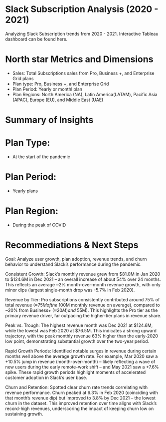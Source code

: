 # Slack Subscription Analysis (2020 - 2021)

Analyzing Slack Subscription trends from 2020 - 2021. Interactive Tableau dashboard can be found here.


# North star Metrics and Dimensions
* Sales: Total Subscriptions sales from Pro, Business +, and Enterprise Grid plans
* Plan type: Pro, Business +, and Enterprise Grid
* Plan Period: Yearly or monthl plan
* Plan Regions: North America (NA), Latin America(LATAM), Pacific Asia (APAC), Europe (EU), and Middle East (UAE)

# Summary of Insights
# Plan Type:
* At the start of the pandemic
# Plan Period:
* Yearly plans
# Plan Region:
* During the peak of COVID

# Recommediations & Next Steps

Goal: Analyze user growth, plan adoption, revenue trends, and churn behavior to understand Slack’s performance during the pandemic.

Consistent Growth: Slack’s monthly revenue grew from $81.0M in Jan 2020 to $124.6M in Dec 2021 – an overall increase of about 54% over 24 months. This reflects an average ~2% month-over-month revenue growth, with only minor dips (largest single-month drop was -5.7% in Feb 2020).

Revenue by Tier: Pro subscriptions consistently contributed around 75% of total revenue (≈$75M of the ~$100M monthly revenue on average), compared to ~20% from Business+ (≈$20M) and ~5% from Enterprise (≈$5M). This highlights the Pro tier as the primary revenue driver, far outpacing the higher-tier plans in revenue share.

Peak vs. Trough: The highest revenue month was Dec 2021 at $124.6M, while the lowest was Feb 2020 at $76.5M. This indicates a strong upward trajectory, with the peak monthly revenue 63% higher than the early-2020 low point, demonstrating substantial growth over the two-year period.

Rapid Growth Periods: Identified notable surges in revenue during certain months well above the average growth rate. For example, Mar 2020 saw a +10.5% jump in revenue (month-over-month) – likely reflecting a wave of new users during the early remote-work shift – and May 2021 saw a +7.6% spike. These rapid growth periods highlight moments of accelerated customer adoption in Slack’s user base.

Churn and Retention: Spotted clear churn rate trends correlating with revenue performance. Churn peaked at 6.3% in Feb 2020 (coinciding with that month’s revenue dip) but improved to 3.8% by Dec 2021 – the lowest churn in the dataset. This improved retention over time aligns with Slack’s record-high revenues, underscoring the impact of keeping churn low on sustaining growth.
